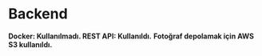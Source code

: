 # Backend

**Docker: Kullanılmadı. REST API: Kullanıldı.**
**Fotoğraf depolamak için AWS S3 kullanıldı.**